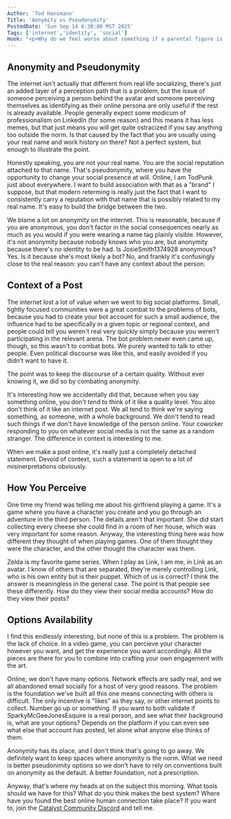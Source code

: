 ```yaml
---
Author: 'Tod Hansmann'
Title: 'Aonymity vs Pseudonymity'
PostedDate: 'Sun Sep 14 8:30:00 MST 2025'
Tags: ['internet','identity', 'social']
Hook: "<p>Why do we feel worse about something if a parental figure is berating us than if a stranger in the grocery store is? Why does the 12 year old in a video game get so much more insulting than if we were sitting next to each other? Well, we know the answers of most of the inputs, but let's talk about the one question I want focus on here: who knows who is who?</p>"
---
```

## Anonymity and Pseudonymity

The internet isn't actually that different from real life socializing, there's just an added layer of a perception path that is a problem, but the issue of someone perceiving a person behind the avatar and someone perceiving themselves as identifying as their online persona are only useful if the rest is already available. People generally expect some modicum of professionalism on LinkedIn (for some reason) and this means it has less memes, but that just means you will get quite ostracized if you say anything too outside the norm. Is that caused by the fact that you are usually using your real name and work history on there? Not a perfect system, but enough to illustrate the point.

Honestly speaking, you are not your real name. You are the social reputation attached to that name. That's pseudonymity, where you have the opportunity to change your social presence at will. Online, I am TodPunk just about everywhere. I want to build association with that as a "brand" I suppose, but that modern reterming is really just the fact that I want to consistently carry a reputation with that name that is possibly related to my real name. It's easy to build the bridge between the two.

We blame a lot on anonymity on the internet. This is reasonable, because if you are anonymous, you don't factor in the social consequences nearly as much as you would if you were wearing a name tag plainly visible. However, it's not anonymity because nobody knows who you are, but anonymity because there's no identity to be had. Is JosieSmith1374928 anonymous? Yes. Is it because she's most likely a bot? No, and frankly it's confusingly close to the real reason: you can't have any context about the person.

## Context of a Post

The internet lost a lot of value when we went to big social platforms. Small, tightly focused communities were a great combat to the problems of bots, because you had to create your bot account for such a small audience, the influence had to be specifically in a given topic or regional context, and people could tell you weren't real very quickly simply because you weren't participating in the relevant arena. The bot problem never even came up, though, so this wasn't to combat bots. We purely wanted to talk to other people. Even political discourse was like this, and easily avoided if you didn't want to have it.

The point was to keep the discourse of a certain quality. Without ever knowing it, we did so by combating anonymity.

It's interesting how we accidentally did that, because when you say something online, you don't tend to think of it like a quality level. You also don't think of it like an internet post. We all tend to think we're saying something, as someone, with a whole background. We don't tend to read such things if we don't have knowledge of the person online. Your coworker responding to you on whatever social media is not the same as a random stranger. The difference in context is interesting to me.

When we make a post online, it's really just a completely detached statement. Devoid of context, such a statement ia open to a lot of misinerpretations obviously.

## How You Perceive

One time my friend was telling me about his girlfriend playing a game. It's a game where you have a character you create and you go through an adventure in the third person. The details aren't that important. She did start collecting every cheese she could find in a room of her house, which was very important for some reason. Anyway, the interesting thing here was how different they thought of when playing games. One of them thought they were the character, and the other thought the character was them.

Zelda is my favorite game series. When I play as Link, I am me, in Link as an avatar. I know of others that are separated, they're merely controlling Link, who is his own entity but is their puppet. Which of us is correct? I think the answer is meaningless in the general case. The point is that people see these differently. How do they view their social media accounts? How do they view their posts?

## Options Availability

I find this endlessly interesting, but none of this is a problem. The problem is the lack of choice. In a video game, you can percieve your character however you want, and get the experience you want accordingly. All the pieces are there for you to combine into crafting your own engagement with the art.

Online, we don't have many options. Network effects are sadly real, and we all abandoned email socially for a host of very good reasons. The problem is the foundation we've built all this one means connecting with others is difficult. The only incentive is "likes" as they say, or other internet points to collect. Number go up or something. If you want to both validate if SparkyMcGeeJonesEsquire is a real person, and see what their background is, what are your options? Depends on the platform if you can even see what else that account has posted, let alone what anyone else thinks of them.

Anonymity has its place, and I don't think that's going to go away. We definitely want to keep spaces where anonymity is the norm. What we need is better pseudonimity options so we don't have to rely on conventions built on anonymity as the default. A better foundation, not a prescription.

Anyway, that's where my heads at on the subject this morning. What tools should we have for this? What do you think makes the best system? Where have you found the best online human connection take place? If you want to, join the [Catalyst Community Discord](https://discord.gg/sfNb9xRjPn) and tell me.
